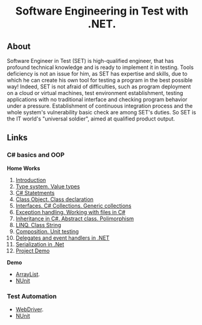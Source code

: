<h1 align="center">Software Engineering in Test with .NET.</h1>

## About

<p>Software Engineer in Test (SET) is high-qualified engineer, that has profound technical knowledge and is ready to implement it in testing. Tools deficiency is not an issue for him, as SET has expertise and skills, due to which he can create his own tool for testing a program in the best possible way! Indeed, SET is not afraid of difficulties, such as program deployment on a cloud or virtual machines, test environment establishment, testing applications with no traditional interface and checking program behavior under a pressure. Establishment of continuous integration process and the whole system's vulnerability basic check are among SET's duties. So SET is the IT world's "universal soldier", aimed at qualified product output.</p>

## Links

<h3>C# basics and OOP</h3>

**Home Works**

1. [Introduction](https://github.com/zinkoviktor/SS/tree/master/CSharp/HW/HW1)
2. [Type system. Value types](https://github.com/zinkoviktor/SS/tree/master/CSharp/HW/HW2)
3. [C# Statetments](https://github.com/zinkoviktor/SS/tree/master/CSharp/HW/HW3)
4. [Class Object. Class declaration](https://github.com/zinkoviktor/SS/tree/master/CSharp/HW/HW4)
5. [Interfaces. C# Collections. Generic collections](https://github.com/zinkoviktor/SS/tree/master/CSharp/HW/HW5)
6. [Exception handling. Working with files in C#](https://github.com/zinkoviktor/SS/tree/master/CSharp/HW/HW6)
7. [Inheritance in C#. Abstract class. Polimorphism](https://github.com/zinkoviktor/SS/tree/master/CSharp/HW/HW7)
8. [LINQ. Class String](https://github.com/zinkoviktor/SS/tree/master/CSharp/HW/HW8)
9. [Composition. Unit testing](https://github.com/zinkoviktor/SS/tree/master/CSharp/HW/HW9)
10. [Delegates and event handlers in .NET](https://github.com/zinkoviktor/SS/tree/master/CSharp/HW/HW10)
11. [Serialization in .Net](https://github.com/zinkoviktor/SS/tree/master/CSharp/HW/HW11)
12. [Project Demo](https://github.com/zinkoviktor/SS/tree/master/CSharp/HW/FinalTask)

**Demo**
- [ArrayList](https://github.com/zinkoviktor/SS/tree/master/CSharp/HW/DemoArrayList).
- [NUnit](https://github.com/zinkoviktor/SS/tree/master/CSharp/HW/DemoNUnit)

<h3>Test Automation</h3>

- [WebDriver](https://github.com/zinkoviktor/SS/tree/master/AQC/WebDriver_basics/WebDriver_basics).
- [NUnit](https://github.com/zinkoviktor/SS/tree/master/CSharp/HW/DemoNUnit)
